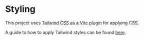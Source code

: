 # Styling

This project uses [Tailwind CSS as a Vite plugin](https://tailwindcss.com/docs/installation/using-vite) for applying CSS.

A guide to how to apply Tailwind styles can be found [here](https://tailwindcss.com/docs/styling-with-utility-classes).
